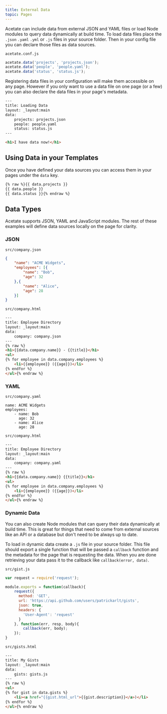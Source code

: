 ```yaml
---
title: External Data
topic: Pages
---
```


Acetate can include data from external JSON and YAML files or load Node modules to query data dynamically at build time. To load data files place the `.json` `.yaml` `.yml` or `.js` files in your source folder. Then in your config file you can declare those files as data sources.

<code class="filename">acetate.conf.js</code>

```js
acetate.data('projects', 'projects.json');
acetate.data('people', 'people.yaml');
acetate.data('status', 'status.js');
```

Registering data files in your configuration will make them accessible on any page. However if you only want to use a data file on one page (or a few) you can also declare the data files in your page's metadata.

```html
---
title: Loading Data
layout: _layout:main
data:
    projects: projects.json
    people: people.yaml
    status: status.js
---

<h1>I have data now!</h1>
```

## Using Data in your Templates

Once you have defined your data sources you can access them in your pages under the `data` key.

```html
{% raw %}{{ data.projects }}
{{ data.people }}
{{ data.status }}{% endraw %}
```

## Data Types

Acetate supports JSON, YAML and JavaScript modules. The rest of these examples will define data sources locally on the page for clarity. 

### JSON

<code class="filename">src/company.json</code>

```json
{
    "name": "ACME Widgets",
    "employees": [{
        "name": "Bob",
        "age": 32
    },{
        "name": "Alice",
        "age": 28
    }]
}
```

<code class="filename">src/company.html</code>

```html
---
title: Employee Directory
layout: _layout:main
data:
    company: company.json
---
{% raw %}
<h1>{{data.company.name}} - {{title}}</h1>
<ul>
{% for employee in data.company.employees %}
    <li>{{employee}} ({{age}})</li>
{% endfor %}
</ul>{% endraw %}
```


### YAML

<code class="filename">src/company.yaml</code>

```
name: ACME Widgets
employees:
    - name: Bob
      age: 32
    - name: Alice
      age: 28
```

<code class="filename">src/company.html</code>

```html
---
title: Employee Directory
layout: _layout:main
data:
    company: company.yaml
---
{% raw %}
<h1>{{data.company.name}} {{title}}</h1>
<ul>
{% for employee in data.company.employees %}
    <li>{{employee}} ({{age}})</li>
{% endfor %}
</ul>{% endraw %}
```

### Dynamic Data

You can also create Node modules that can query their data dynamically at build time. This is great for things that need to come from external sources like an API or a database but don't need to be always up to date.

To load in dynamic data create a `.js` file in your source folder. This file should export a single function that will be passed a `callback` function and the metadata for the page that is requesting the data. When you are done retrieving your data pass it to the callback like `callback(error, data)`.

<code class="filename">src/gist.js</code>

```js
var request = require('request');

module.exports = function(callback){
    request({
      method: 'GET',
      url: 'https://api.github.com/users/patrickarlt/gists',
      json: true,
      headers: {
        'User-Agent': 'request'
      }
    }, function(err, resp, body){
        callback(err, body);
    });
}
```

<code class="filename">src/gists.html</code>

```html
---
title: My Gists
layout: _layout:main
data:
    gists: gists.js
---
{% raw %}
<ul>
{% for gist in data.gists %}
    <li><a href="{{gist.html_url">{{gist.description}}</a>)</li>
{% endfor %}
</ul>{% endraw %}
```
